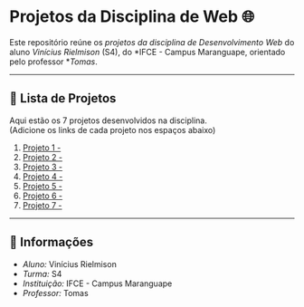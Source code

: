 # Projetos da Disciplina de Web 🌐

Este repositório reúne os *projetos da disciplina de Desenvolvimento Web* do aluno *Vinícius Rielmison* (S4), do *IFCE - Campus Maranguape, orientado pelo professor **Tomas*.  

---

## 📂 Lista de Projetos

Aqui estão os 7 projetos desenvolvidos na disciplina.  
(Adicione os links de cada projeto nos espaços abaixo)

1. [Projeto 1 - ](https://7777755134.github.io/projeto-01-web/)
2. [Projeto 2 - ](https://7777755134.github.io/projeto-02-web/)
3. [Projeto 3 - ](https://7777755134.github.io/projeto-03-web/)
4. [Projeto 4 - ](https://7777755134.github.io/projeto-04-web/)
5. [Projeto 5 - ](https://7777755134.github.io/projeto-05-web/)
6. [Projeto 6 - ](https://7777755134.github.io/projeto-06-web/)
7. [Projeto 7 - ](https://7777755134.github.io/projeto-07-web/)

---

## 📌 Informações

- *Aluno:* Vinícius Rielmison  
- *Turma:* S4  
- *Instituição:* IFCE - Campus Maranguape  
- *Professor:* Tomas  


